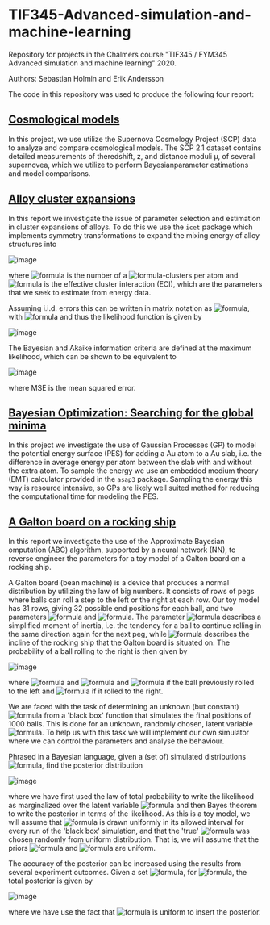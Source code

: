# TIF345-Advanced-simulation-and-machine-learning

Repository for projects in the Chalmers course "TIF345 / FYM345 Advanced simulation and machine learning" 2020. 

Authors: Sebastian Holmin and Erik Andersson

The code in this repository was used to produce the following four report:

## [Cosmological models](TIF345_Project_1__Cosmological_models.pdf)

In this project, we use utilize the Supernova Cosmology Project (SCP) data to analyze and compare cosmological models. The SCP 2.1 dataset contains detailed measurements of  theredshift, z, and distance moduli μ, of several supernovea, which we utilize to perform Bayesianparameter estimations and model comparisons.

## [Alloy cluster expansions](TIF345_Project_2a__Alloy_cluster_expansions.pdf)

In this report we investigate the issue of parameter selection and estimation in cluster expansions of alloys. To do this we use the <code>icet</code> package which implements symmetry transformations to expand the mixing energy of alloy structures into 

![image](https://user-images.githubusercontent.com/16863941/150383786-f6a7e32d-60f4-4a2d-9de9-c226ecfc94b5.png)

where ![formula](https://render.githubusercontent.com/render/math?math=N_\alpha) is the number of a ![formula](https://render.githubusercontent.com/render/math?math=\alpha)-clusters per atom and ![formula](https://render.githubusercontent.com/render/math?math=J_\alpha) is the effective cluster interaction (ECI), which are the parameters that we seek to estimate from energy data.

Assuming i.i.d. errors this can be written in matrix notation as ![formula](https://render.githubusercontent.com/render/math?math=\boldsymbol{E}=\boldsymbol{X}\boldsymbol{J}%2B\epsilon), with ![formula](https://render.githubusercontent.com/render/math?math=\epsilon\sim\mathcal{N}(0,\sigma^2)) and thus the likelihood function is given by

![image](https://user-images.githubusercontent.com/16863941/150384001-3f6a15b0-d7a7-40c0-bbf9-abfe8f86a364.png)

The Bayesian and Akaike information criteria are defined at the maximum likelihood, which can be shown to be equivalent to 

![image](https://user-images.githubusercontent.com/16863941/150384093-80b7c224-9e17-4b15-b71e-8cfb2c3846ad.png)

where MSE is the mean squared error.

## [Bayesian Optimization: Searching for the global minima](TIF345_Project_2b__Bayesian_Optimization__Searching_for_the_global_minima.pdf)

In this project we investigate the use of Gaussian Processes (GP) to model the potential energy surface (PES) for adding a Au atom to a Au slab, i.e. the difference in average energy per atom between the slab with and without the extra atom. To sample the energy we use an embedded medium theory (EMT) calculator provided in the <code>asap3</code> package. Sampling the energy this way is resource intensive, so GPs are likely well suited method for reducing the computational time for modeling the PES.

## [A Galton board on a rocking ship](TIF345_Project_3__A_Galton_board_on_a_rocking_ship.pdf)

In this report we investigate the use of the Approximate Bayesian  omputation (ABC) algorithm, supported by a neural network (NN), to reverse engineer the parameters for a toy model of a Galton board on a rocking ship.

A Galton board (bean machine) is a device that produces a normal distribution by utilizing the law of big numbers. It consists of rows of pegs where balls can roll a step to the left or the right at each row. Our toy model has 31 rows, giving 32 possible end positions for each ball, and two parameters ![formula](https://render.githubusercontent.com/render/math?math=\alpha) and ![formula](https://render.githubusercontent.com/render/math?math=s). The parameter ![formula](https://render.githubusercontent.com/render/math?math=\alpha) describes a simplified moment of inertia, i.e. the tendency for a ball to continue rolling in the same direction again for the next peg, while ![formula](https://render.githubusercontent.com/render/math?math=s) describes the incline of the rocking ship that the Galton board is situated on. The probability of a ball rolling to the right is then given by 

![image](https://user-images.githubusercontent.com/16863941/150390102-699d04c0-137b-4c4a-9130-d3842f1491ca.png)

where ![formula](https://render.githubusercontent.com/render/math?math=\alpha\in[0,0.5]) and ![formula](https://render.githubusercontent.com/render/math?math=s\in[-0.25,0.25]) and ![formula](https://render.githubusercontent.com/render/math?math=M=-0.5) if the ball previously rolled to the left and ![formula](https://render.githubusercontent.com/render/math?math=0.5) if it rolled to the right.

We are faced with the task of determining an unknown (but constant) ![formula](https://render.githubusercontent.com/render/math?math=\alpha) from a 'black box' function that simulates the final positions of 1000 balls. This is done for an unknown, randomly chosen, latent variable ![formula](https://render.githubusercontent.com/render/math?math=s). To help us with this task we will implement our own simulator where we can control the parameters and analyse the behaviour. 

Phrased in a Bayesian language, given a (set of) simulated distributions ![formula](https://render.githubusercontent.com/render/math?math=y_m), find the posterior distribution 

![image](https://user-images.githubusercontent.com/16863941/150390332-f25744d9-86f2-45a5-a2f1-31d8885f1f34.png)

where we have first used the law of total probability to write the likelihood as marginalized over the latent variable ![formula](https://render.githubusercontent.com/render/math?math=s) and then Bayes theorem to write the posterior in terms of the likelihood. As this is a toy model, we will assume that ![formula](https://render.githubusercontent.com/render/math?math=s) is drawn uniformly in its allowed interval for every run of the 'black box' simulation, and that the 'true' ![formula](https://render.githubusercontent.com/render/math?math=\alpha) was chosen randomly from uniform distribution. That is, we will assume that the priors ![formula](https://render.githubusercontent.com/render/math?math=\pi(\alpha)) and ![formula](https://render.githubusercontent.com/render/math?math=\pi(s)) are uniform.

The accuracy of the posterior can be increased using the results from several experiment outcomes. Given a set ![formula](https://render.githubusercontent.com/render/math?math=y_m^{i}), for ![formula](https://render.githubusercontent.com/render/math?math=i=1,...,N), the total posterior is given by 

![image](https://user-images.githubusercontent.com/16863941/150390491-d8d282c2-e455-49ac-a966-773e4bd2e6d9.png)

where we have use the fact that ![formula](https://render.githubusercontent.com/render/math?math=\pi(\alpha)) is uniform to insert the posterior.
